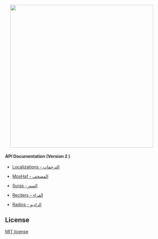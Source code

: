 <p align="center"><a href="https://mp3quran.net/" target="_blank"><img src="https://mp3quran.net/img/logo.png" width="470"></a></p>





#### API Documentation (Version 2 )

- <a href="docs/localization.md" target="_blank">Localizations - الترجمات</a>

- <a href="docs/moshafs.md" target="_blank">MosHaf - المصحف</a>

- <a href="docs/suars.md" target="_blank">Suras -السور</a>

- <a href="docs/reciters.md" target="_blank">Reciters - القراء</a>

- <a href="docs/radios.md" target="_blank">Radios - الراديو</a>



## License

[MIT license](LICENSE.md)

